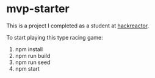 # mvp-starter
This is a project I completed as a student at [hackreactor](http://hackreactor.com).

To start playing this type racing game:
1. npm install
2. npm run build
3. npm run seed
4. npm start

